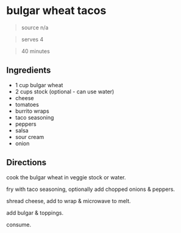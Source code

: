 # bulgar wheat tacos

> source n/a

> serves 4

> 40 minutes

## Ingredients

- 1 cup bulgar wheat
- 2 cups stock (optional - can use water)
- cheese
- tomatoes
- burrito wraps
- taco seasoning
- peppers
- salsa
- sour cream
- onion

## Directions

cook the bulgar wheat in veggie stock or water.

fry with taco seasoning, optionally add chopped onions & peppers.

shread cheese, add to wrap & microwave to melt.

add bulgar & toppings.

consume.
